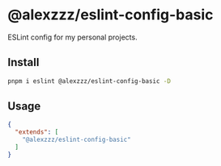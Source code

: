 # @alexzzz/eslint-config-basic

ESLint config for my personal projects.

## Install

```bash
pnpm i eslint @alexzzz/eslint-config-basic -D
```

## Usage

```json
{
  "extends": [
    "@alexzzz/eslint-config-basic"
  ]
}
```